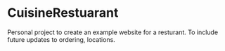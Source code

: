 # CuisineRestuarant

Personal project to create an example website for a resturant. To include future updates to ordering, locations. 
